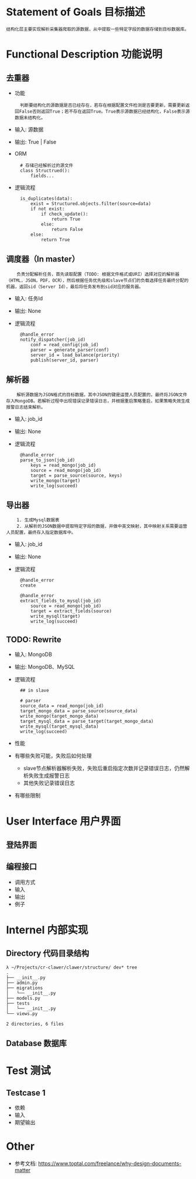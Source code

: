 # Statement of Goals 目标描述

    结构化层主要实现解析采集器爬取的源数据，从中提取一些特定字段的数据存储到目标数据库。

# Functional Description 功能说明

## 去重器

- 功能

        判断要结构化的源数据是否已经存在，若存在根据配置文件检测是否要更新，需要更新返回False否则返回True；若不存在返回True。True表示源数据已经结构化，False表示源数据未结构化。

- 输入: 源数据
- 输出: True | False
- ORM

        # 存储已经解析过的源文件
        class Structrued():
            fields...

- 逻辑流程

        is_duplicates(data):
            exist = Structured.objects.filter(source=data)
            if not exist:
                if check_update():
                    return True
                else:
                    return False
            else:
                return True

## 调度器（In master）

        负责分配解析任务，首先读取配置（TODO: 根据文件格式或URI）选择对应的解析器（HTML，JSON，PDF，OCR），然后根据任务优先级和slave节点们的负载选择任务最终分配的机器，返回sid（Server Id），最后将任务发布到sid对应的服务器。

- 输入: 任务Id
- 输出: None
- 逻辑流程

        @handle_error
        notify_dispatcher(job_id)
            conf = read_config(job_id)
            parser = generate_parser(conf)
            server_id = load_balance(priority)
            publish(server_id, parser)


## 解析器

        解析源数据为JSON格式的目标数据，其中JSON的键是运营人员配置的，最终将JSON文件存入MongoDB。若解析过程中出现错误记录错误日志，并根据重启策略重启，如果策略失效生成报警日志结束解析。

- 输入: job_id
- 输出: None
- 逻辑流程

        @handle_error
        parse_to_json(job_id)
            keys = read_mongo(job_id)
            source = read_mongo(job_id)
            target = parse_source(source, keys)
            write_mongo(target)
            write_log(succeed)


## 导出器

        1. 生成Mysql数据表
        2. 从解析的JSON数据中提取特定字段的数据，并做中英文映射，其中映射关系需要运营人员配置，最终存入指定数据库中。

- 输入: job_id
- 输出: None
- 逻辑流程

        @handle_error
        create

        @handle_error
        extract_fields_to_mysql(job_id)
            source = read_mongo(job_id)
            target = extract_fields(source)
            write_mysql(target)
            write_log(succeed)

## TODO: Rewrite

- 输入: MongoDB
- 输出: MongoDB、MySQL
- 逻辑流程

        ## in slave

        # parser
        source_data = read_mongo(job_id)
        target_mongo_data = parse_source(source_data)
        write_mongo(target_mongo_data)
        target_mysql_data = parse_target(target_mongo_data)
        write_mysql(target_mysql_data)
        write_log(succeed)

- 性能
- 有哪些失败可能，失败后如何处理
    * slave节点解析器解析失败，失败后重启指定次数并记录错误日志，仍然解析失败生成报警日志
    * 其他失败记录错误日志

- 有哪些限制

# User Interface 用户界面

## 登陆界面

## 编程接口

- 调用方式
- 输入
- 输出
- 例子


# Internel 内部实现

## Directory 代码目录结构

    λ ~/Projects/cr-clawer/clawer/structure/ dev* tree
    .
    ├── __init__.py
    ├── admin.py
    ├── migrations
    │   └── __init__.py
    ├── models.py
    ├── tests
    │   └── __init__.py
    └── views.py

    2 directories, 6 files

## Database 数据库


# Test 测试

## Testcase 1

- 依赖
- 输入
- 期望输出


# Other

- 参考文档: <https://www.toptal.com/freelance/why-design-documents-matter>

